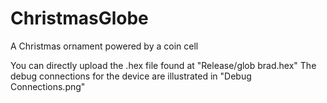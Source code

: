 # ChristmasGlobe
A Christmas ornament powered by a coin cell

You can directly upload the .hex file found at "Release/glob brad.hex"
The debug connections for the device are illustrated in "Debug Connections.png"